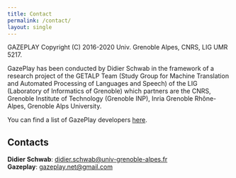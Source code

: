 ```yaml
---
title: Contact
permalink: /contact/
layout: single
---
```


GAZEPLAY Copyright (C) 2016-2020 Univ. Grenoble Alpes, CNRS, LIG UMR 5217.

GazePlay has been conducted by Didier Schwab in the framework of a research project of the GETALP Team (Study Group for Machine Translation and Automated Processing of Languages and Speech) of the LIG (Laboratory of Informatics of Grenoble) which partners are the CNRS, Grenoble Institute of Technology (Grenoble INP), Inria Grenoble Rhône-Alpes, Grenoble Alps University.

You can find a list of GazePlay developers [here](https://github.com/GazePlay/GazePlay/graphs/contributors).

## Contacts

__Didier Schwab__: <didier.schwab@univ-grenoble-alpes.fr>  
__Gazeplay__: <gazeplay.net@gmail.com>
